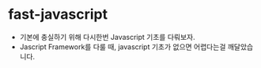 # fast-javascript

- 기본에 충실하기 위해 다시한번 Javascript 기초를 다뤄보자.
- Jascript Framework를 다룰 때, javascript 기초가 없으면 어렵다는걸 깨달았습니다.
